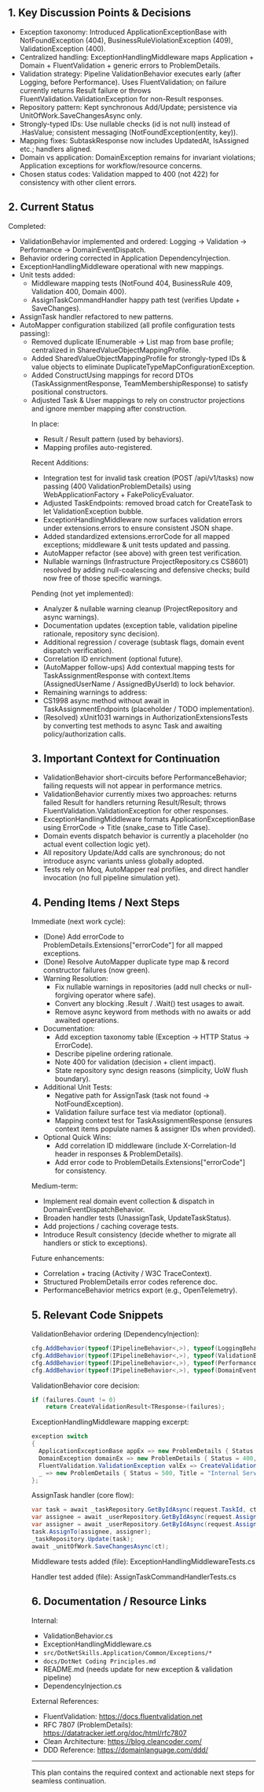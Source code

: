 ## 1. Key Discussion Points & Decisions

- Exception taxonomy: Introduced ApplicationExceptionBase with NotFoundException (404), BusinessRuleViolationException (409), ValidationException (400).
- Centralized handling: ExceptionHandlingMiddleware maps Application + Domain + FluentValidation + generic errors to ProblemDetails.
- Validation strategy: Pipeline ValidationBehavior executes early (after Logging, before Performance). Uses FluentValidation; on failure currently returns Result failure or throws FluentValidation.ValidationException for non-Result responses.
- Repository pattern: Kept synchronous Add/Update; persistence via UnitOfWork.SaveChangesAsync only.
- Strongly-typed IDs: Use nullable checks (id is not null) instead of .HasValue; consistent messaging (NotFoundException(entity, key)).
- Mapping fixes: SubtaskResponse now includes UpdatedAt, IsAssigned etc.; handlers aligned.
- Domain vs application: DomainException remains for invariant violations; Application exceptions for workflow/resource concerns.
- Chosen status codes: Validation mapped to 400 (not 422) for consistency with other client errors.

## 2. Current Status

Completed:
- ValidationBehavior implemented and ordered: Logging → Validation → Performance → DomainEventDispatch.
- Behavior ordering corrected in Application DependencyInjection.
- ExceptionHandlingMiddleware operational with new mappings.
- Unit tests added:
  - Middleware mapping tests (NotFound 404, BusinessRule 409, Validation 400, Domain 400).
  - AssignTaskCommandHandler happy path test (verifies Update + SaveChanges).
- AssignTask handler refactored to new patterns.
- AutoMapper configuration stabilized (all profile configuration tests passing):
  - Removed duplicate IEnumerable<object> -> List<object> map from base profile; centralized in SharedValueObjectMappingProfile.
  - Added SharedValueObjectMappingProfile for strongly-typed IDs & value objects to eliminate DuplicateTypeMapConfigurationException.
  - Added ConstructUsing mappings for record DTOs (TaskAssignmentResponse, TeamMembershipResponse) to satisfy positional constructors.
  - Adjusted Task & User mappings to rely on constructor projections and ignore member mapping after construction.

In place:
- Result / Result<T> pattern (used by behaviors).
- Mapping profiles auto-registered.

Recent Additions:
- Integration test for invalid task creation (POST /api/v1/tasks) now passing (400 ValidationProblemDetails) using WebApplicationFactory + FakePolicyEvaluator.
- Adjusted TaskEndpoints: removed broad catch for CreateTask to let ValidationException bubble.
- ExceptionHandlingMiddleware now surfaces validation errors under extensions.errors to ensure consistent JSON shape.
 - Added standardized extensions.errorCode for all mapped exceptions; middleware & unit tests updated and passing.
 - AutoMapper refactor (see above) with green test verification.
 - Nullable warnings (Infrastructure ProjectRepository.cs CS8601) resolved by adding null-coalescing and defensive checks; build now free of those specific warnings.

Pending (not yet implemented):
- Analyzer & nullable warning cleanup (ProjectRepository and async warnings).
- Documentation updates (exception table, validation pipeline rationale, repository sync decision).
- Additional regression / coverage (subtask flags, domain event dispatch verification).
- Correlation ID enrichment (optional future).
 - (AutoMapper follow-ups) Add contextual mapping tests for TaskAssignmentResponse with context.Items (AssignedUserName / AssignedByUserId) to lock behavior.
 - Remaining warnings to address:
  - CS1998 async method without await in TaskAssignmentEndpoints (placeholder / TODO implementation).
  - (Resolved) xUnit1031 warnings in AuthorizationExtensionsTests by converting test methods to async Task and awaiting policy/authorization calls.

## 3. Important Context for Continuation

- ValidationBehavior short-circuits before PerformanceBehavior; failing requests will not appear in performance metrics.
- ValidationBehavior currently mixes two approaches: returns failed Result for handlers returning Result/Result<T>; throws FluentValidation.ValidationException for other responses.
- ExceptionHandlingMiddleware formats ApplicationExceptionBase using ErrorCode → Title (snake_case to Title Case).
- Domain events dispatch behavior is currently a placeholder (no actual event collection logic yet).
- All repository Update/Add calls are synchronous; do not introduce async variants unless globally adopted.
- Tests rely on Moq, AutoMapper real profiles, and direct handler invocation (no full pipeline simulation yet).

## 4. Pending Items / Next Steps

Immediate (next work cycle):
 - (Done) Add errorCode to ProblemDetails.Extensions["errorCode"] for all mapped exceptions.
 - (Done) Resolve AutoMapper duplicate type map & record constructor failures (now green).
- Warning Resolution:
  - Fix nullable warnings in repositories (add null checks or null-forgiving operator where safe).
  - Convert any blocking .Result / .Wait() test usages to await.
  - Remove async keyword from methods with no awaits or add awaited operations.
- Documentation:
  - Add exception taxonomy table (Exception → HTTP Status → ErrorCode).
  - Describe pipeline ordering rationale.
  - Note 400 for validation (decision + client impact).
  - State repository sync design reasons (simplicity, UoW flush boundary).
- Additional Unit Tests:
  - Negative path for AssignTask (task not found → NotFoundException).
  - Validation failure surface test via mediator (optional).
  - Mapping context test for TaskAssignmentResponse (ensures context items populate names & assigner IDs when provided).
- Optional Quick Wins:
  - Add correlation ID middleware (include X-Correlation-Id header in responses & ProblemDetails).
  - Add error code to ProblemDetails.Extensions["errorCode"] for consistency.

Medium-term:
- Implement real domain event collection & dispatch in DomainEventDispatchBehavior.
- Broaden handler tests (UnassignTask, UpdateTaskStatus).
- Add projections / caching coverage tests.
- Introduce Result<T> consistency (decide whether to migrate all handlers or stick to exceptions).

Future enhancements:
- Correlation + tracing (Activity / W3C TraceContext).
- Structured ProblemDetails error codes reference doc.
- PerformanceBehavior metrics export (e.g., OpenTelemetry).

## 5. Relevant Code Snippets

ValidationBehavior ordering (DependencyInjection):
```csharp
cfg.AddBehavior(typeof(IPipelineBehavior<,>), typeof(LoggingBehavior<,>));
cfg.AddBehavior(typeof(IPipelineBehavior<,>), typeof(ValidationBehavior<,>));
cfg.AddBehavior(typeof(IPipelineBehavior<,>), typeof(PerformanceBehavior<,>));
cfg.AddBehavior(typeof(IPipelineBehavior<,>), typeof(DomainEventDispatchBehavior<,>));
```

ValidationBehavior core decision:
```csharp
if (failures.Count != 0)
    return CreateValidationResult<TResponse>(failures);
```

ExceptionHandlingMiddleware mapping excerpt:
```csharp
exception switch
{
  ApplicationExceptionBase appEx => new ProblemDetails { Status = appEx.StatusCode, Title = FormatTitle(appEx.ErrorCode), Detail = appEx.Message },
  DomainException domainEx => new ProblemDetails { Status = 400, Title = "Domain Rule Violation", Detail = domainEx.Message },
  FluentValidation.ValidationException valEx => CreateValidationProblemDetails(valEx, context.Request.Path),
  _ => new ProblemDetails { Status = 500, Title = "Internal Server Error" }
};
```

AssignTask handler (core flow):
```csharp
var task = await _taskRepository.GetByIdAsync(request.TaskId, ct) ?? throw new NotFoundException("Task", request.TaskId);
var assignee = await _userRepository.GetByIdAsync(request.AssignedUserId, ct) ?? throw new NotFoundException("User", request.AssignedUserId);
var assigner = await _userRepository.GetByIdAsync(request.AssignedByUserId, ct) ?? throw new NotFoundException("User", request.AssignedByUserId);
task.AssignTo(assignee, assigner);
_taskRepository.Update(task);
await _unitOfWork.SaveChangesAsync(ct);
```

Middleware tests added (file):
ExceptionHandlingMiddlewareTests.cs

Handler test added (file):
AssignTaskCommandHandlerTests.cs

## 6. Documentation / Resource Links

Internal:
- ValidationBehavior.cs
- ExceptionHandlingMiddleware.cs
- `src/DotNetSkills.Application/Common/Exceptions/*`
- `docs/DotNet Coding Principles.md`
- README.md (needs update for new exception & validation pipeline)
- DependencyInjection.cs

External References:
- FluentValidation: https://docs.fluentvalidation.net
- RFC 7807 (ProblemDetails): https://datatracker.ietf.org/doc/html/rfc7807
- Clean Architecture: https://blog.cleancoder.com/
- DDD Reference: https://domainlanguage.com/ddd/

---

This plan contains the required context and actionable next steps for seamless continuation.